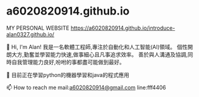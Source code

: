 # a6020820914.github.io
MY PERSONAL WEBSITE
https://a6020820914.github.io/introduce-alan0327.github.io/

👋 Hi, I'm Alan! 我是一名軟體工程師,專注於自動化和人工智能(AI)領域。 個性開朗大方,勤奮並學習能力快速,做事細心且凡事追求效率。 善於與人溝通及協調,同時自我管理能力良好,吩咐的事都盡可能做到最好。

🌱 目前正在學習python的機器學習和java的程式應用

📫 How to reach me
mail:a6020820914@gmail.com
line:fff4406
